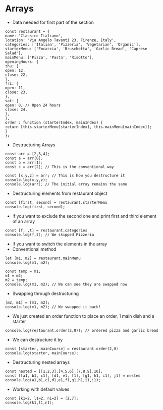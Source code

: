 # Arrays

- Data needed for first part of the section

```
const restaurant = {
name: 'Classico Italiano',
location: 'Via Angelo Tavanti 23, Firenze, Italy',
categories: ['Italian', 'Pizzeria', 'Vegetarian', 'Organic'],
starterMenu: ['Focaccia', 'Bruschetta', 'Garlic Bread', 'Caprese Salad'],
mainMenu: ['Pizza', 'Pasta', 'Risotto'],
openingHours: {
thu: {
open: 12,
close: 22,
},
fri: {
open: 11,
close: 23,
},
sat: {
open: 0, // Open 24 hours
close: 24,
},
},
order : function (starterIndex, mainIndex) {
return [this.starterMenu[starterIndex], this.mainMenu[mainIndex]];
}
};
```

- Destructuring Arrays

```
const arr = [2,3,4];
const a = arr[0];
const b = arr[1];
const c = arr[2]; // This is the conventional way
```

```
const [x,y,z] = arr; // This is how you destructure it
console.log(x,y,z);
console.log(arr); // The initial array remains the same
```

- Destructuring elements from restaurant object

```
const [first, second] = restaurant.starterMenu
console.log(first, second);
```

- If you want to exclude the second one and print first and third element of an array

```
const [f, ,t] = restaurant.categories
console.log(f,t); // We skipped Pizzeria
```

- If you want to switch the elements in the array
- Conventional method

```
let [m1, m2] = restaurant.mainMenu
console.log(m1, m2);
```

```
const temp = m1;
m1 = m2;
m2 = temp;
console.log(m1, m2); // We can see they are swapped now
```

- Swapping through destructuring

```
[m2, m1] = [m1, m2];
console.log(m1, m2); // We swapped it back!
```

- We just created an order function to place an order, 1 main dish and a starter

```
console.log(restaurant.order(2,0)); // ordered pizza and garlic bread
```

- We can destructure it by

```
const [starter, mainCourse] = restaurant.order(2,0)
console.log(starter, mainCourse);
```

- Destructuring nested arrays

```
const nested = [[1,2,3],[4,5,6],[7,8,9],10];
const [[a1, b1, c1], [d1, e1, f1], [g1, h1, i1], j1] = nested
console.log(a1,b1,c1,d1,e1,f1,g1,h1,i1,j1);
```

- Working with default values

```
const [k1=2, l1=2, n1=2] = [2,7];
console.log(k1,l1,n1);
```
